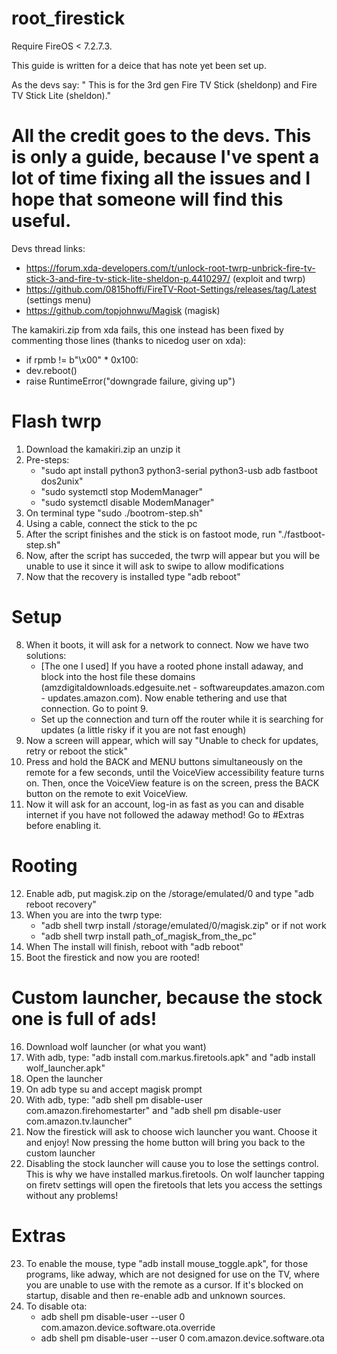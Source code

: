 # root_firestick

Require FireOS < 7.2.7.3.

This guide is written for a deice that has note yet been set up.

As the devs say: " This is for the 3rd gen Fire TV Stick (sheldonp) and Fire TV Stick Lite (sheldon)."

# All the credit goes to the devs. This is only a guide, because I've spent a lot of time fixing all the issues and I hope that someone will find this useful.

Devs thread links:
-  https://forum.xda-developers.com/t/unlock-root-twrp-unbrick-fire-tv-stick-3-and-fire-tv-stick-lite-sheldon-p.4410297/ (exploit and twrp)
-  https://github.com/0815hoffi/FireTV-Root-Settings/releases/tag/Latest (settings menu)
-  https://github.com/topjohnwu/Magisk (magisk)

The kamakiri.zip from xda fails, this one instead has been fixed by commenting those lines (thanks to nicedog user on xda):

 - if rpmb != b"\x00" * 0x100:
 - dev.reboot()
 - raise RuntimeError("downgrade failure, giving up")

# Flash twrp


1) Download the kamakiri.zip an unzip it
2) Pre-steps:
    - "sudo apt install python3 python3-serial python3-usb adb fastboot dos2unix"
    - "sudo systemctl stop ModemManager"
    - "sudo systemctl disable ModemManager"
3) On terminal type "sudo ./bootrom-step.sh"
4) Using a cable, connect the stick to the pc
5) After the script finishes and the stick is on fastoot mode, run "./fastboot-step.sh"
6) Now, after the script has succeded, the twrp will appear but you will be unable to use it since it will ask to swipe to allow modifications
7) Now that the recovery is installed type "adb reboot"


# Setup


8) When it boots, it will ask for a network to connect. Now we have two solutions:
    - [The one I used] If you have a rooted phone install adaway, and block into the host file these domains (amzdigitaldownloads.edgesuite.net - softwareupdates.amazon.com - updates.amazon.com). Now enable tethering and use that connection. Go to point 9.
    - Set up the connection and turn off the router while it is searching for updates (a little risky if it you are not fast enough)
9) Now a screen will appear, which will say "Unable to check for updates, retry or reboot the stick"
10) Press and hold the BACK and MENU buttons simultaneously on the remote for a few seconds, until the VoiceView accessibility feature turns on. Then, once the VoiceView feature is on the screen, press the BACK button on the remote to exit VoiceView.
11) Now it will ask for an account, log-in as fast as you can and disable internet if you have not followed the adaway method! Go to #Extras before enabling it.


# Rooting


12) Enable adb, put magisk.zip on the /storage/emulated/0 and type "adb reboot recovery" 
13) When you are into the twrp type:
    - "adb shell twrp install /storage/emulated/0/magisk.zip" 
    or if not work
    - "adb shell twrp install path_of_magisk_from_the_pc"
14) When The install will finish, reboot with "adb reboot"
15) Boot the firestick and now you are rooted!


# Custom launcher, because the stock one is full of ads!

16) Download wolf launcher (or what you want)
17) With adb, type: "adb install com.markus.firetools.apk" and "adb install wolf_launcher.apk"
18) Open the launcher 
19) On adb type su and accept magisk prompt 
20) With adb, type: "adb shell pm disable-user com.amazon.firehomestarter" and "adb shell pm disable-user com.amazon.tv.launcher"
21) Now the firestick will ask to choose wich launcher you want. Choose it and enjoy! Now pressing the home button will bring you back to the custom launcher
22) Disabling the stock launcher will cause you to lose the settings control. This is why we have installed markus.firetools. On wolf launcher tapping on firetv settings will open the firetools that lets you access the settings without any problems!


# Extras


23) To enable the mouse, type "adb install mouse_toggle.apk", for those programs, like adway, which are not designed for use on the TV, where you are unable to use with the remote as a cursor. If it's blocked on startup, disable and then re-enable adb and unknown sources.
24) To disable ota:
    - adb shell pm disable-user --user 0 com.amazon.device.software.ota.override
    - adb shell pm disable-user --user 0 com.amazon.device.software.ota
